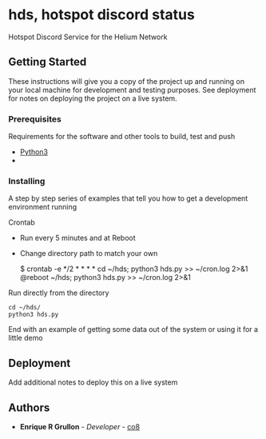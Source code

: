 # hds, hotspot discord status

Hotspot Discord Service for the Helium Network


## Getting Started

These instructions will give you a copy of the project up and running on
your local machine for development and testing purposes. See deployment
for notes on deploying the project on a live system.

### Prerequisites

Requirements for the software and other tools to build, test and push 
- [Python3](https://www.example.com)
- [](https://www.example.com)

### Installing

A step by step series of examples that tell you how to get a development
environment running

Crontab 
- Run every 5 minutes and at Reboot
- Change directory path to match your own 

    $ crontab -e
    */2 * * * * cd ~/hds; python3 hds.py  >> ~/cron.log 2>&1
    @reboot ~/hds; python3 hds.py  >> ~/cron.log 2>&1

Run directly from the directory

    cd ~/hds/
    python3 hds.py

End with an example of getting some data out of the system or using it
for a little demo


## Deployment

Add additional notes to deploy this on a live system

## Authors

  - **Enrique R Grullon** - *Developer* -
    [co8](https://github.com/co8)
